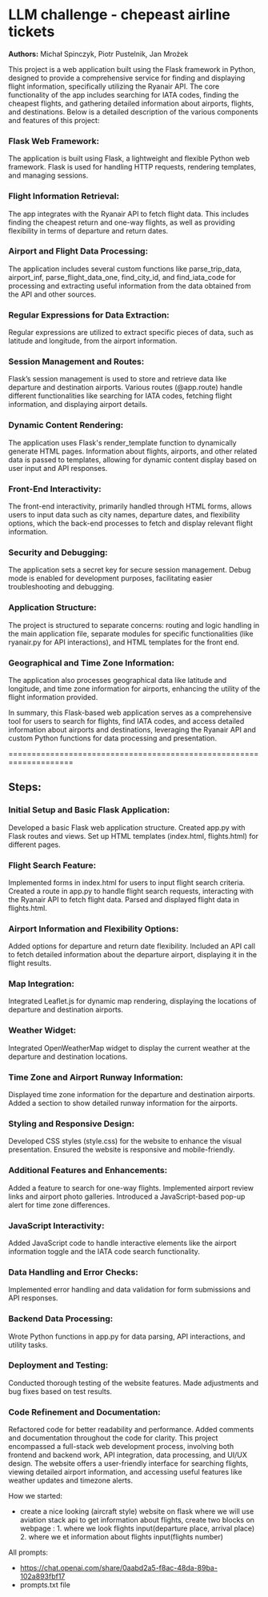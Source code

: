 
# LLM challenge - chepeast airline tickets
**Authors:** Michał Spinczyk, Piotr Pustelnik, Jan Mrożek

This project is a web application built using the Flask framework in Python, designed to provide a comprehensive service for finding and displaying flight information, specifically utilizing the Ryanair API. The core functionality of the app includes searching for IATA codes, finding the cheapest flights, and gathering detailed information about airports, flights, and destinations. Below is a detailed description of the various components and features of this project:
### Flask Web Framework:
The application is built using Flask, a lightweight and flexible Python web framework. Flask is used for handling HTTP requests, rendering templates, and managing sessions.
### Flight Information Retrieval:
The app integrates with the Ryanair API to fetch flight data. This includes finding the cheapest return and one-way flights, as well as providing flexibility in terms of departure and return dates.
### Airport and Flight Data Processing:
The application includes several custom functions like parse_trip_data, airport_inf, parse_flight_data_one, find_city_id, and find_iata_code for processing and extracting useful information from the data obtained from the API and other sources.
### Regular Expressions for Data Extraction:
Regular expressions are utilized to extract specific pieces of data, such as latitude and longitude, from the airport information.
### Session Management and Routes:
Flask’s session management is used to store and retrieve data like departure and destination airports. Various routes (@app.route) handle different functionalities like searching for IATA codes, fetching flight information, and displaying airport details.
### Dynamic Content Rendering:
The application uses Flask's render_template function to dynamically generate HTML pages. Information about flights, airports, and other related data is passed to templates, allowing for dynamic content display based on user input and API responses.
### Front-End Interactivity:
The front-end interactivity, primarily handled through HTML forms, allows users to input data such as city names, departure dates, and flexibility options, which the back-end processes to fetch and display relevant flight information.
### Security and Debugging:
The application sets a secret key for secure session management. Debug mode is enabled for development purposes, facilitating easier troubleshooting and debugging.
### Application Structure:
The project is structured to separate concerns: routing and logic handling in the main application file, separate modules for specific functionalities (like ryanair.py for API interactions), and HTML templates for the front end.
### Geographical and Time Zone Information:
The application also processes geographical data like latitude and longitude, and time zone information for airports, enhancing the utility of the flight information provided.

In summary, this Flask-based web application serves as a comprehensive tool for users to search for flights, find IATA codes, and access detailed information about airports and destinations, leveraging the Ryanair API and custom Python functions for data processing and presentation.

====================================================================
## Steps:
### Initial Setup and Basic Flask Application:
Developed a basic Flask web application structure.
Created app.py with Flask routes and views.
Set up HTML templates (index.html, flights.html) for different pages.
### Flight Search Feature:
Implemented forms in index.html for users to input flight search criteria.
Created a route in app.py to handle flight search requests, interacting with the Ryanair API to fetch flight data.
Parsed and displayed flight data in flights.html.
### Airport Information and Flexibility Options:
Added options for departure and return date flexibility.
Included an API call to fetch detailed information about the departure airport, displaying it in the flight results.
### Map Integration:
Integrated Leaflet.js for dynamic map rendering, displaying the locations of departure and destination airports.
### Weather Widget:
Integrated OpenWeatherMap widget to display the current weather at the departure and destination locations.
### Time Zone and Airport Runway Information:
Displayed time zone information for the departure and destination airports.
Added a section to show detailed runway information for the airports.
### Styling and Responsive Design:
Developed CSS styles (style.css) for the website to enhance the visual presentation.
Ensured the website is responsive and mobile-friendly.
### Additional Features and Enhancements:
Added a feature to search for one-way flights.
Implemented airport review links and airport photo galleries.
Introduced a JavaScript-based pop-up alert for time zone differences.
### JavaScript Interactivity:
Added JavaScript code to handle interactive elements like the airport information toggle and the IATA code search functionality.
### Data Handling and Error Checks:
Implemented error handling and data validation for form submissions and API responses.
### Backend Data Processing:
Wrote Python functions in app.py for data parsing, API interactions, and utility tasks.
### Deployment and Testing:
Conducted thorough testing of the website features.
Made adjustments and bug fixes based on test results.
### Code Refinement and Documentation:
Refactored code for better readability and performance.
Added comments and documentation throughout the code for clarity.
This project encompassed a full-stack web development process, involving both frontend and backend work, API integration, data processing, and UI/UX design. The website offers a user-friendly interface for searching flights, viewing detailed airport information, and accessing useful features like weather updates and timezone alerts.


How we started:
- create a nice looking (aircraft style) website on flask where we will use aviation stack api to get information about flights, create two blocks on webpage : 1. where we look flights input(departure place, arrival place) 2. where we et information about flights input(flights number)

All prompts:
- https://chat.openai.com/share/0aabd2a5-f8ac-48da-89ba-102a893fbf17
- prompts.txt file


